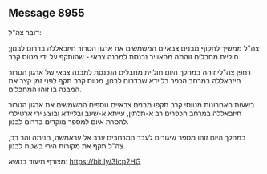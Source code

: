 ## Message 8955

דובר צה"ל:

צה"ל ממשיך לתקוף מבנים צבאיים המשמשים את ארגון הטרור חיזבאללה בדרום לבנון; חוליית מחבלים זוהתה מהאוויר נכנסת למבנה צבאי - שהותקף על ידי מטוס קרב

רחפן צה"לי זיהה במהלך היום חוליית מחבלים הנכנסת למבנה צבאי של ארגון הטרור חיזבאללה במרחב הכפר בליידא שבדרום לבנון, מטוס קרב תקף לפני זמן קצר את המבנה בו זוהו המחבלים.

בשעות האחרונות מטוסי קרב תקפו מבנים צבאיים נוספים המשמשים את ארגון הטרור חיזבאללה במרחב הכפרים רב א-תלתין, עייתא א-שעב ובליידא ובוצע ירי ארטילרי להסרת איום למספר מוקדים בדרום לבנון.

במהלך היום זוהו מספר שיגורים לעבר המרחבים ערב אל עראמשה, חניתה והר דב, צה"ל תקף את מקורות הירי בשטח לבנון.

מצורף תיעוד בנושא: https://bit.ly/3Icp2HG

